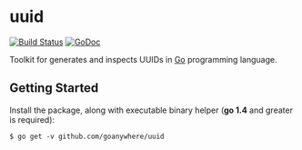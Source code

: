 uuid
===
[![Build Status](https://travis-ci.org/goanywhere/uuid.svg?branch=master)](https://travis-ci.org/goanywhere/uuid) [![GoDoc](https://godoc.org/github.com/goanywhere/uuid?status.svg)](http://godoc.org/github.com/goanywhere/uuid)

Toolkit for generates and inspects UUIDs in [Go](http://golang.org) programming language.

## Getting Started

Install the package, along with executable binary helper (**go 1.4** and greater is required):

```shell
$ go get -v github.com/goanywhere/uuid
```
